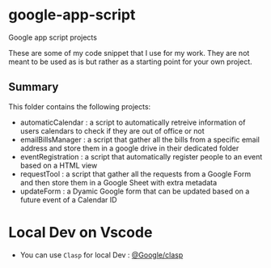 # google-app-script
Google app script projects

These are some of my code snippet that I use for my work. They are not meant to be used as is but rather as a starting point for your own project.


## Summary
This folder contains the following projects:
 - automaticCalendar : a script to automatically retreive information of users calendars to check if they are out of office or not
 - emailBillsManager : a script that gather all the bills from a specific email address and store them in a google drive in their dedicated folder
 - eventRegistration : a script that automatically register people to an event based on a HTML view
 - requestTool : a script that gather all the requests from a Google Form and then store them in a Google Sheet with extra metadata
 - updateForm : a Dyamic Google form that can be updated based on a future event of a Calendar ID

# Local Dev on Vscode
- You can use `Clasp` for local Dev : [@Google/clasp](https://github.com/google/clasp)